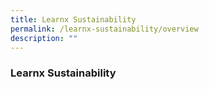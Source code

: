 ```yaml
---
title: Learnx Sustainability
permalink: /learnx-sustainability/overview
description: ""
---
```

### **Learnx Sustainability**